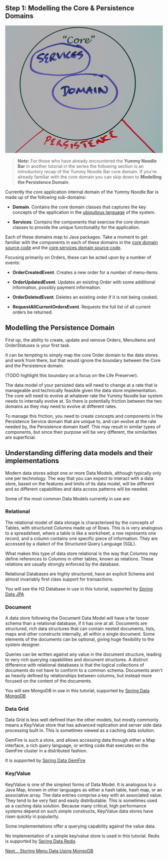 ## Step 1: Modelling the Core & Persistence Domains

![Introducing the Persistence Integration Domain](images/life-preserver-zoom-in-core.png)

> **Note:** For those who have already encountered the **Yummy Noodle Bar** in another tutorial in the series the following section is an introductory recap of the Yummy Noodle Bar core domain. If you're already familiar with the core domain you can skip down to **Modelling the Persistence Domain**.

Currently the core application internal domain of the Yummy Noodle Bar is made up of the following sub-domains:

* **Domain**. Contains the core domain classes that captures the key concepts of the application in the [ubiquitous language](http://martinfowler.com/bliki/UbiquitousLanguage.html) of the system.

* **Services**. Contains the components that exercise the core domain classes to provide the unique functionality for the application.

Each of these domains map to Java packages. Take a moment to get familiar with the components in each of these domains in the [core domain source code](https://github.com/spring-guides/tut-data/tree/master/initial/src/main/java/com/yummynoodlebar/core/domain) and the [core services domain source code](https://github.com/spring-guides/tut-data/tree/master/initial/src/main/java/com/yummynoodlebar/core/services).

Focusing primarily on Orders, these can be acted upon by a number of events:

* **OrderCreatedEvent**. Creates a new order for a number of menu-items.

* **OrderUpdatedEvent**. Updates an existing Order with some additional information, possibly payment information.

* **OrderDeletedEvent**. Deletes an existing order if it is not being cooked.

* **RequestAllCurrentOrdersEvent**. Requests the full list of all current orders be returned.

## Modelling the Persistence Domain

First up, the ability to create, update and remove Orders, MenuItems and OrderStatuses is your first task.

It can be tempting to simply map the core Order domain to the data stores and work from there, but that would ignore the boundary between the Core and the Persistence domain.

(TODO highlight this boundary on a focus on the Life Preserver).

The data model of your persisted data will need to change at a rate that is manageable and technically feasible given the data store implementation. The core will need to evolve at whatever rate the Yummy Noodle bar system needs to internally evolve at. So there is potentially friction between the two domains as they may need to evolve at different rates.

To manage this friction, you need to create concepts and components in the Persistence Service domain that are unique to, and can evolve at the rate needed by, the Persistence domain itself. This may result in similar types of components, but since their purpose will be very different, the similarities are superficial.

## Understanding differing data models and their implementations

Modern data stores adopt one or more Data Models, although typically only one per technology. The way that you can expect to interact with a data store, based on the features and limits of its data model, will be different and so different capabilities and data access patterns will be needed.

Some of the most common Data Models currently in use are:

### Relational

The relational model of data storage is characterised by the concepts of Tables, with structured Columns made up of Rows.  This is is very analogous to a spreadsheet, where a table is like a worksheet, a row represents one record, and a column contains one specific piece of information. They are accessed by a dialect of the Structured Query Language (SQL). 

What makes this type of data store relational is the way that Columns may define references to Columns in other tables, known as relations. These relations are usually strongly enforced by the database.

Relational Databases are highly structured, have an explicit Schema and almost invariably first class support for transactions.

You will see the H2 Database in use in this tutorial, supported by [Spring Data JPA](http://projects.spring.io/spring-data-jpa/)
    
### Document

A data store following the Document Data Model will have a far looser schema than a relational database, if it has one at all. Documents are structured, rich data structures that can contain nested documents, lists, maps and other constructs internally, all within a single document. Some elements of the documents can be optional, giving huge flexibility to the system designer.

Queries can be written against any value in the document structure, leading to very rich querying capabilities and document structures.  A distinct difference with relational databases is that the logical collections of documents do not have to conform to a common schema. Documents aren't as heavily defined by relationships between columns, but instead more focused on the content of the documents.

You will see MongoDB in use in this tutorial, supported by [Spring Data MongoDB](http://www.springsource.org/spring-data/mongodb)

### Data Grid

Data Grid is less well defined than the other models, but mostly commonly means a Key/Value store that has advanced replication and server side data processing built in. This is sometimes viewed as a caching data solution.

GemFire is such a store, and allows accessing data through either a Map interface, a rich query language, or writing code that executes on the GemFire cluster in a distributed fashion.

It is supported by [Spring Data GemFire](http://www.springsource.org/spring-gemfire)

### Key/Value

Key/Value is one of the simplest forms of Data Model.  It is analogous to a Java Map, known in other languages as either a hash table, hash map, or an associative array. The data entries comprise a key with an associated value. They tend to be very fast and easily distributable. This is sometimes used as a caching data solution. Because many critical, high performance systems depend on such simple constructs, Key/Value data stores have risen quickly in popularity.

Some implementations offer a querying capability against the value data.

No implementation of a simple key/value store is used in this tutorial. Redis is supported by [Spring Data Redis](http://www.springsource.org/spring-data/redis)

[Next… Storing Menu Data Using MongoDB](../2/)





